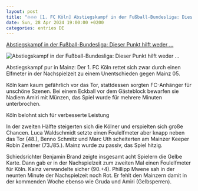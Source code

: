 ```yaml
---
layout: post
title: "🔥🔥🔥 [1. FC Köln] Abstiegskampf in der Fußball-Bundesliga: Dieser Punkt hilft weder ..."
date: Sun, 28 Apr 2024 19:00:00 +0200
categories: entries DE
---
```

[Abstiegskampf in der Fußball-Bundesliga: Dieser Punkt hilft weder ...](https://www.spiegel.de/sport/fussball/fussball-bundesliga-mainz-05-und-1-fc-koeln-trennen-sich-1-1-a-99203200-be69-47cd-8e14-0398e69d93c3)

![Abstiegskampf in der Fußball-Bundesliga: Dieser Punkt hilft weder ...](https://cdn.prod.www.spiegel.de/images/175e60bb-a0b8-4a1f-b573-e7fa72803bf6_w1200_r1.778_fpx56_fpy37.jpg)

Abstiegskampf pur in Mainz: Der 1. FC Köln rettet sich zwar durch einen Elfmeter in der Nachspielzeit zu einem Unentschieden gegen Mainz 05.

Köln kam kaum gefährlich vor das Tor, stattdessen sorgten FC-Anhänger für unschöne Szenen. Bei einem Eckball vor dem Gästeblock bewarfen sie Nadiem Amiri mit Münzen, das Spiel wurde für mehrere Minuten unterbrochen.

Köln belohnt sich für verbesserte Leistung

In der zweiten Hälfte steigerten sich die Kölner und erspielten sich große Chancen. Luca Waldschmidt setzte einen Foulelfmeter aber knapp neben das Tor (48.), Benno Schmitz und Marc Uth scheiterten am Mainzer Keeper Robin Zentner (73./85.). Mainz wurde zu passiv, das Spiel hitzig.

Schiedsrichter Benjamin Brand zeigte insgesamt acht Spielern die Gelbe Karte. Dann gab er in der Nachspielzeit zum zweiten Mal einen Foulelfmeter für Köln. Kainz verwandelte sicher (90.+4). Phillipp Mwene sah in der neunten Minute der Nachspielzeit noch Rot. Er fehlt den Mainzern damit in der kommenden Woche ebenso wie Gruda und Amiri (Gelbsperren).

